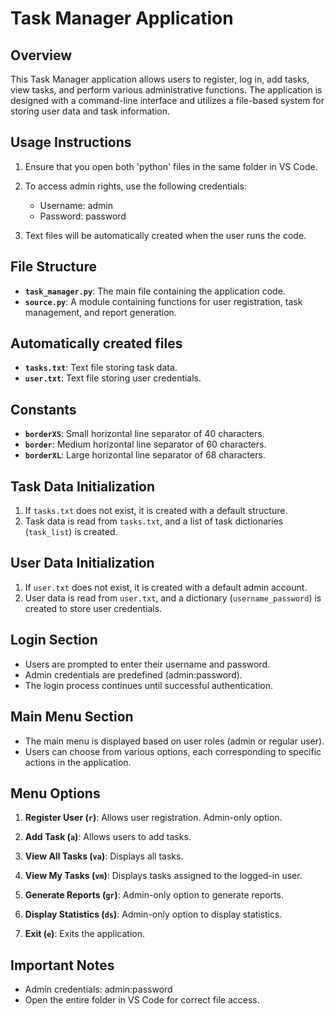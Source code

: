 # Task Manager Application

## Overview

This Task Manager application allows users to register, log in, add tasks, view tasks, and perform various administrative functions. The application is designed with a command-line interface and utilizes a file-based system for storing user data and task information.

## Usage Instructions

1. Ensure that you open both 'python' files in the same folder in VS Code.

2. To access admin rights, use the following credentials:
   - Username: admin
   - Password: password

3. Text files will be automatically created when the user runs the code.

## File Structure

- **`task_manager.py`**: The main file containing the application code.
- **`source.py`**: A module containing functions for user registration, task management, and report generation.

## Automatically created files

- **`tasks.txt`**: Text file storing task data.
- **`user.txt`**: Text file storing user credentials.

## Constants

- **`borderXS`**: Small horizontal line separator of 40 characters.
- **`border`**: Medium horizontal line separator of 60 characters.
- **`borderXL`**: Large horizontal line separator of 68 characters.

## Task Data Initialization

1. If `tasks.txt` does not exist, it is created with a default structure.
2. Task data is read from `tasks.txt`, and a list of task dictionaries (`task_list`) is created.

## User Data Initialization

1. If `user.txt` does not exist, it is created with a default admin account.
2. User data is read from `user.txt`, and a dictionary (`username_password`) is created to store user credentials.

## Login Section

- Users are prompted to enter their username and password.
- Admin credentials are predefined (admin:password).
- The login process continues until successful authentication.

## Main Menu Section

- The main menu is displayed based on user roles (admin or regular user).
- Users can choose from various options, each corresponding to specific actions in the application.

## Menu Options

1. **Register User (`r`)**: Allows user registration. Admin-only option.

2. **Add Task (`a`)**: Allows users to add tasks.

3. **View All Tasks (`va`)**: Displays all tasks.

4. **View My Tasks (`vm`)**: Displays tasks assigned to the logged-in user.

5. **Generate Reports (`gr`)**: Admin-only option to generate reports.

6. **Display Statistics (`ds`)**: Admin-only option to display statistics.

7. **Exit (`e`)**: Exits the application.

## Important Notes

- Admin credentials: admin:password
- Open the entire folder in VS Code for correct file access.

